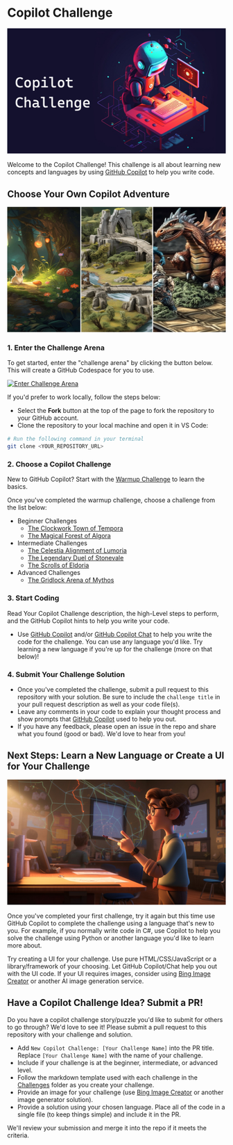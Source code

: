 # Copilot Challenge

<picture>
    <img src="./Images/robot-challenge.jpg" />
</picture>

<br />

Welcome to the Copilot Challenge! This challenge is all about learning new concepts and languages by using [GitHub Copilot](https://github.com/features/copilot) to help you write code.

## Choose Your Own Copilot Adventure

<picture>
    <img src="./Images/choose-own-adventure.jpg" />
</picture>

### 1. Enter the Challenge Arena

To get started, enter the "challenge arena" by clicking the button below. This will create a GitHub Codespace for you to use.

[![Enter Challenge Arena](https://img.shields.io/static/v1?style=for-the-badge&label=Enter+Challenge+Arena&message=Open&color=brightgreen&logo=github)](https://github.com/codespaces/new?hide_repo_select=true&repo=1767249&ref=main&machine=standardLinux32gb&devcontainer_path=.devcontainer%2Fdevcontainer.json&location=WestUs2)

If you'd prefer to work locally, follow the steps below:

- Select the **Fork** button at the top of the page to fork the repository to your GitHub account.
- Clone the repository to your local machine and open it in VS Code:

```bash
# Run the following command in your terminal
git clone <YOUR_REPOSITORY_URL>
```

### 2. Choose a Copilot Challenge

New to GitHub Copilot? Start with the [Warmup Challenge](./Challenges/StartHere.md) to learn the basics.

Once you've completed the warmup challenge, choose a challenge from the list below:

- Beginner Challenges
    - [The Clockwork Town of Tempora](./Challenges/1-Beginner/The-Clockwork-Town-of-Tempora.md)
    - [The Magical Forest of Algora](./Challenges/1-Beginner/The-Magical-Forest-of-Algora.md)
- Intermediate Challenges
    - [The Celestia Alignment of Lumoria](./Challenges/2-Intermediate/The-Celestial-Alignment-of-Lumoria.md)
    - [The Legendary Duel of Stonevale](./Challenges/2-Intermediate/The-Legendary-Duel-of-Stonevale.md)
    - [The Scrolls of Eldoria](./Challenges/2-Intermediate/The-Scrolls-of-Eldoria.md)
- Advanced Challenges
    - [The Gridlock Arena of Mythos](./Challenges/3-Advanced/The-Gridlock-Arena-of-Mythos.md)

### 3. Start Coding

Read Your Copilot Challenge description, the high-Level steps to perform, and the GitHub Copilot hints to help you write your code.

- Use [GitHub Copilot](https://marketplace.visualstudio.com/items?itemName=GitHub.copilot) and/or [GitHub Copilot Chat](https://marketplace.visualstudio.com/items?itemName=GitHub.copilot-chat) to help you write the code for the challenge. You can use any language you'd like. Try learning a new language if you're up for the challenge (more on that below)!

### 4. Submit Your Challenge Solution

- Once you've completed the challenge, submit a pull request to this repository with your solution. Be sure to include the `challenge title` in your pull request description as well as your code file(s). 
- Leave any comments in your code to explain your thought process and show prompts that [GitHub Copilot](https://github.com/features/copilot) used to help you out.
- If you have any feedback, please open an issue in the repo and share what you found (good or bad). We'd love to hear from you!

## Next Steps: Learn a New Language or Create a UI for Your Challenge

<picture>
    <img src="./Images/learn-more.jpg" />
</picture>

Once you've completed your first challenge, try it again but this time use GitHub Copilot to complete the challenge using a language that's new to you. For example, if you normally write code in C#, use Copilot to help you solve the challenge using Python or another language you'd like to learn more about.

Try creating a UI for your challenge. Use pure HTML/CSS/JavaScript or a library/framework of your choosing. Let GitHub Copilot/Chat help you out with the UI code. If your UI requires images, consider using [Bing Image Creator](https://www.bing.com/create) or another AI image generation service.

## Have a Copilot Challenge Idea? Submit a PR!

Do you have a copilot challenge story/puzzle you'd like to submit for others to go through? We'd love to see it! Please submit a pull request to this repository with your challenge and solution. 

- Add `New Copilot Challenge: [Your Challenge Name]` into the PR title. Replace `[Your Challenge Name]` with the name of your challenge.
- Include if your challenge is at the beginner, intermediate, or advanced level.
- Follow the markdown template used with each challenge in the [Challenges](./Challenges) folder as you create your challenge.
- Provide an image for your challenge (use [Bing Image Creator](https://www.bing.com/create) or another image generator solution).
- Provide a solution using your chosen language. Place all of the code in a single file (to keep things simple) and include it in the PR.

We'll review your submission and merge it into the repo if it meets the criteria.
